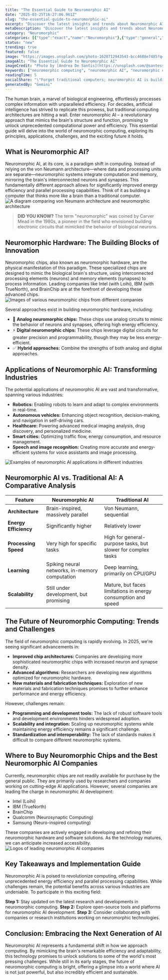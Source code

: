 ```yaml
---
title: "The Essential Guide to Neuromorphic AI"
date: "2025-03-25T16:27:06.961Z"
slug: "the-essential-guide-to-neuromorphic-ai"
excerpt: "Discover the latest insights and trends about Neuromorphic AI. This comprehensive guide covers everything you need to know about Neuromorphic AI in 2025."
metaDescription: "Discover the latest insights and trends about Neuromorphic AI. This comprehensive guide covers everything you need to know about Neuromorphic AI in 2025."
category: "Neuromorphic"
categories: [{"type":"exact","name":"Neuromorphic"},{"type":"general","name":"Computer Science"},{"type":"medium","name":"Artificial Intelligence"},{"type":"specific","name":"Hardware Acceleration"},{"type":"niche","name":"Memristor Arrays"}]
status: "new"
trending: true
featured: false
image: "https://images.unsplash.com/photo-1620712943543-bcc4688e7485?q=85&w=1200&fit=max&fm=webp&auto=compress"
imageAlt: "The Essential Guide to Neuromorphic AI"
imageCredit: "Photo by [Andrea De Santis](https://unsplash.com/@santesson89) on Unsplash"
keywords: ["neuromorphic computing", "neuromorphic AI", "neuromorphic chips", "what is neuromorphic AI", "neuromorphic hardware", "applications of neuromorphic AI", "buy neuromorphic chips", "future of neuromorphic computing", "neuromorphic AI vs traditional AI", "best neuromorphic AI companies"]
readingTime: 5
socialShare: "\"Forget traditional computers; neuromorphic AI is building a future where machines think like brains, unlocking unprecedented computational power and energy efficiency.\""
generatedBy: "Gemini"
---
```




The human brain, a marvel of biological engineering, effortlessly processes complex information with unparalleled efficiency.  For decades, artificial intelligence has strived to replicate this prowess, but traditional computing architectures are hitting a wall. Enter neuromorphic AI – a revolutionary approach that mimics the brain's structure and function, promising to unlock unprecedented computational power and efficiency. This essential guide will delve into the world of neuromorphic computing, exploring its principles, applications, challenges, and the exciting future it holds.

## What is Neuromorphic AI?

Neuromorphic AI, at its core, is a paradigm shift in computing.  Instead of relying on the von Neumann architecture—where data and processing units are separate—neuromorphic systems integrate computation and memory, mirroring the brain's interconnected neurons and synapses.  This fundamentally different approach allows for significantly improved energy efficiency and parallel processing capabilities.  Think of it as building a computer that thinks more like a brain than a traditional computer. ![A diagram comparing von Neumann architecture and neuromorphic architecture](https://images.unsplash.com/photo-1620712943543-bcc4688e7485?q=85&w=1200&fit=max&fm=webp&auto=compress)

> **DID YOU KNOW?** The term "neuromorphic" was coined by Carver Mead in the 1980s, a pioneer in the field who envisioned building electronic circuits that mimicked the behavior of biological neurons.

## Neuromorphic Hardware: The Building Blocks of Innovation

Neuromorphic chips, also known as neuromorphic hardware, are the physical manifestation of this paradigm. These specialized chips are designed to mimic the biological brain's structure, using interconnected processing elements (neurons) and memory elements (synapses) to process information.  Leading companies like Intel (with Loihi), IBM (with TrueNorth), and BrainChip are at the forefront of developing these advanced chips.  ![Images of various neuromorphic chips from different companies](https://images.unsplash.com/photo-1625314897518-bb4fe6e95229?q=85&w=1200&fit=max&fm=webp&auto=compress)

Several approaches exist in building neuromorphic hardware, including:

* 🔑 **Analog neuromorphic chips:** These chips use analog circuits to mimic the behavior of neurons and synapses, offering high energy efficiency.
* ⚡ **Digital neuromorphic chips:** These chips leverage digital circuits for greater precision and programmability, though they may be less energy-efficient.
* ✅ **Hybrid approaches:** Combine the strengths of both analog and digital approaches.

## Applications of Neuromorphic AI: Transforming Industries

The potential applications of neuromorphic AI are vast and transformative, spanning various industries:

* **Robotics:** Enabling robots to learn and adapt to complex environments in real-time.
* **Autonomous vehicles:** Enhancing object recognition, decision-making, and navigation in self-driving cars.
* **Healthcare:** Powering advanced medical imaging analysis, drug discovery, and personalized medicine.
* **Smart cities:** Optimizing traffic flow, energy consumption, and resource management.
* **Speech and image recognition:** Creating more accurate and energy-efficient systems for voice assistants and image processing.

![Examples of neuromorphic AI applications in different industries](https://images.unsplash.com/photo-1625314868143-20e93ce3ff33?q=85&w=1200&fit=max&fm=webp&auto=compress)

## Neuromorphic AI vs. Traditional AI: A Comparative Analysis

| Feature          | Neuromorphic AI                               | Traditional AI                                  |
|-----------------|-----------------------------------------------|-------------------------------------------------|
| **Architecture** | Brain-inspired, massively parallel              | Von Neumann, sequential                         |
| **Energy Efficiency** | Significantly higher                           | Relatively lower                                 |
| **Processing Speed** | Very high for specific tasks                   | High for general-purpose tasks, but slower for complex tasks |
| **Learning**      | Spiking neural networks, in-memory computation | Deep learning, primarily on CPU/GPU             |
| **Scalability**   | Still under development, but promising          | Mature, but faces limitations in energy consumption and speed |

## The Future of Neuromorphic Computing: Trends and Challenges

The field of neuromorphic computing is rapidly evolving.  In 2025, we're seeing significant advancements in:

* **Improved chip architectures:**  Companies are developing more sophisticated neuromorphic chips with increased neuron and synapse density.
* **Advanced algorithms:**  Researchers are developing new algorithms optimized for neuromorphic hardware.
* **New materials and fabrication techniques:**  Exploration of new materials and fabrication techniques promises to further enhance performance and energy efficiency.

However, challenges remain:

* **Programming and development tools:**  The lack of robust software tools and development environments hinders widespread adoption.
* **Scalability and integration:**  Scaling up neuromorphic systems while maintaining energy efficiency remains a significant challenge.
* **Standardization and interoperability:**  The lack of standards makes it difficult to compare different neuromorphic systems.

## Where to Buy Neuromorphic Chips and the Best Neuromorphic AI Companies

Currently, neuromorphic chips are not readily available for purchase by the general public.  They are primarily used by researchers and companies working on cutting-edge AI applications.  However, several companies are leading the charge in neuromorphic AI development:

* Intel (Loihi)
* IBM (TrueNorth)
* BrainChip
* Qualcomm (Neurosynaptic Computing)
* Samsung (Neuro-inspired computing)

These companies are actively engaged in developing and refining their neuromorphic hardware and software solutions.  As the technology matures, we can anticipate increased accessibility. ![Logos of leading neuromorphic AI companies](https://images.unsplash.com/photo-1655393001768-d946c97d6fd1?q=85&w=1200&fit=max&fm=webp&auto=compress)

## Key Takeaways and Implementation Guide

Neuromorphic AI is poised to revolutionize computing, offering unprecedented energy efficiency and parallel processing capabilities.  While challenges remain, the potential benefits across various industries are undeniable. To participate in this exciting field:

**Step 1:** Stay updated on the latest research and developments in neuromorphic computing.
**Step 2:** Explore open-source tools and platforms for neuromorphic AI development.
**Step 3:**  Consider collaborating with companies or research institutions working on neuromorphic technologies.

## Conclusion: Embracing the Next Generation of AI

Neuromorphic AI represents a fundamental shift in how we approach computing.  By mimicking the brain's remarkable efficiency and adaptability, this technology promises to unlock solutions to some of the world's most pressing challenges. While still in its early stages, the future of neuromorphic computing is bright, offering a glimpse into a world where AI is not just powerful, but also incredibly efficient and sustainable.

